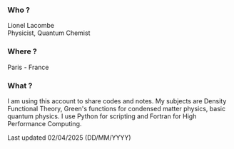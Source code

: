 ### Who ?
Lionel Lacombe\
Physicist, Quantum Chemist
### Where ?
Paris - France
### What ?
I am using this account to share codes and notes. 
My subjects are Density Functional Theory, Green's functions for condensed matter physics, basic quantum physics.
I use Python for scripting and Fortran for High Performance Computing.

Last updated 02/04/2025 (DD/MM/YYYY)
